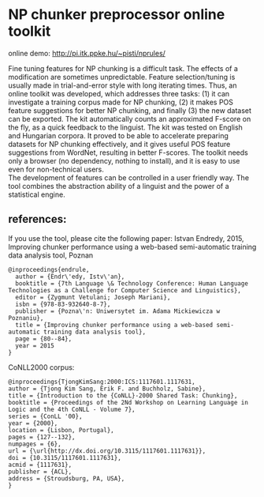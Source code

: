 # NP chunker preprocessor online toolkit


online demo: http://pi.itk.ppke.hu/~pisti/nprules/

Fine tuning features for NP chunking is a difficult task. The effects of a modification are sometimes unpredictable. Feature selection/tuning is usually made in trial-and-error style with long iterating times.
Thus, an online toolkit was developed, which addresses three tasks: (1) it can investigate a training corpus made for NP chunking, (2) it makes POS feature suggestions for better NP chunking, and finally (3) the new dataset can be exported. The kit automatically counts an approximated F-score on the fly, as a quick feedback to the linguist.
The kit was tested on English and Hungarian corpora. It proved to be able to accelerate preparing datasets for NP chunking effectively, and it gives useful POS feature suggestions from WordNet, resulting in better F-scores.
The toolkit needs only a browser (no dependency, nothing to install), and it is easy to use even for non-technical users.  
The development of features can be controlled in a user friendly way. The tool combines the abstraction ability of a linguist and the power of a statistical engine.

## references:

If you use the tool, please cite the following paper:
Istvan Endredy, 2015, Improving chunker performance using a web-based semi-automatic training data analysis tool, Poznan

```
@inproceedings{endrule,
  author = {Endr\'edy, Istv\'an},
  booktitle = {7th Language \& Technology Conference: Human Language Technologies as a Challenge for Computer Science and Linguistics},
  editor = {Zygmunt Vetulani; Joseph Mariani},
  isbn = {978-83-932640-8-7},
  publisher = {Pozna\'n: Uniwersytet im. Adama Mickiewicza w Poznaniu},
  title = {Improving chunker performance using a web-based semi-automatic training data analysis tool},
  page = {80--84},
  year = 2015
}
```


CoNLL2000 corpus: 
```
@inproceedings{TjongKimSang:2000:ICS:1117601.1117631,
author = {Tjong Kim Sang, Erik F. and Buchholz, Sabine},
title = {Introduction to the {CoNLL}-2000 Shared Task: Chunking},
booktitle = {Proceedings of the 2Nd Workshop on Learning Language in Logic and the 4th CoNLL - Volume 7},
series = {ConLL '00},
year = {2000},
location = {Lisbon, Portugal},
pages = {127--132},
numpages = {6},
url = {\url{http://dx.doi.org/10.3115/1117601.1117631}},
doi = {10.3115/1117601.1117631},
acmid = {1117631},
publisher = {ACL},
address = {Stroudsburg, PA, USA},
}
```